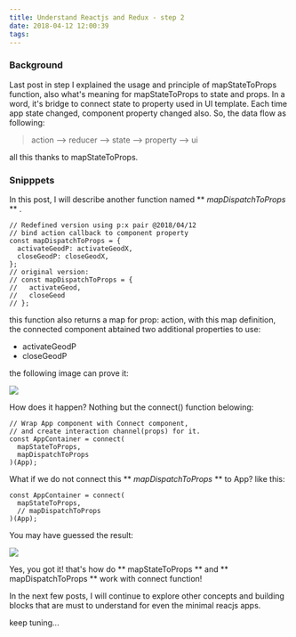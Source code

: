 ```yaml
---
title: Understand Reactjs and Redux - step 2
date: 2018-04-12 12:00:39
tags:
---
```


### Background

Last post in step I explained the usage and principle of mapStateToProps function, also what's meaning for mapStateToProps to state and props. In a word, it's bridge to connect state to property used in UI template. Each time app state changed, component property changed also. So, the data flow as following:

> action --> reducer --> state --> property --> ui

all this thanks to mapStateToProps.


### Snipppets

In this post, I will describe another function named ** _mapDispatchToProps_ ** .

```
// Redefined version using p:x pair @2018/04/12
// bind action callback to component property
const mapDispatchToProps = {
  activateGeodP: activateGeodX,
  closeGeodP: closeGeodX,
};
// original version:
// const mapDispatchToProps = {
//   activateGeod,
//   closeGeod
// };

```

this function also returns a map for prop: action, with this map definition, the connected component abtained two additional properties to use:

- activateGeodP
- closeGeodP

the following image can prove it:

![](/img/react_con_with_dispatcher.png)

How does it happen? Nothing but the connect() function belowing:

```
// Wrap App component with Connect component,
// and create interaction channel(props) for it.
const AppContainer = connect(
  mapStateToProps,
  mapDispatchToProps
)(App);
```

What if we do not connect this ** _mapDispatchToProps_ ** to App? like this:

```
const AppContainer = connect(
  mapStateToProps,
  // mapDispatchToProps
)(App);

```

You may have guessed the result:

![](/img/react_con_no_dispatcher.png)


Yes, you got it! that's how do ** mapStateToProps ** and ** mapDispatchToProps ** work with connect function!


In the next few posts, I will continue to explore other concepts and building blocks that are must to understand for even the minimal reacjs apps.

keep tuning...

